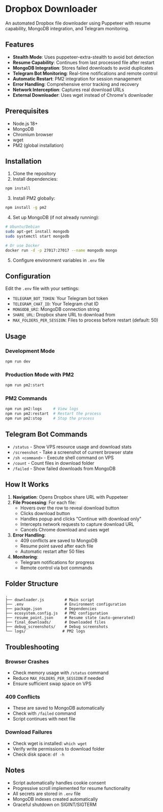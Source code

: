 # Dropbox Downloader

An automated Dropbox file downloader using Puppeteer with resume capability, MongoDB integration, and Telegram monitoring.

## Features

- **Stealth Mode**: Uses puppeteer-extra-stealth to avoid bot detection
- **Resume Capability**: Continues from last processed file after restart
- **MongoDB Integration**: Stores failed downloads to avoid duplicates
- **Telegram Bot Monitoring**: Real-time notifications and remote control
- **Automatic Restart**: PM2 integration for session management
- **Error Handling**: Comprehensive error tracking and recovery
- **Network Interception**: Captures real download URLs
- **External Downloader**: Uses wget instead of Chrome's downloader

## Prerequisites

- Node.js 18+
- MongoDB
- Chromium browser
- wget
- PM2 (global installation)

## Installation

1. Clone the repository
2. Install dependencies:

```bash
npm install
```

3. Install PM2 globally:

```bash
npm install -g pm2
```

4. Set up MongoDB (if not already running):

```bash
# Ubuntu/Debian
sudo apt-get install mongodb
sudo systemctl start mongodb

# Or use Docker
docker run -d -p 27017:27017 --name mongodb mongo
```

5. Configure environment variables in `.env` file

## Configuration

Edit the `.env` file with your settings:

- `TELEGRAM_BOT_TOKEN`: Your Telegram bot token
- `TELEGRAM_CHAT_ID`: Your Telegram chat ID
- `MONGODB_URI`: MongoDB connection string
- `SHARE_URL`: Dropbox share URL to download from
- `MAX_FOLDERS_PER_SESSION`: Files to process before restart (default: 50)

## Usage

### Development Mode

```bash
npm run dev
```

### Production Mode with PM2

```bash
npm run pm2:start
```

### PM2 Commands

```bash
npm run pm2:logs     # View logs
npm run pm2:restart  # Restart the process
npm run pm2:stop     # Stop the process
```

## Telegram Bot Commands

- `/status` - Show VPS resource usage and download stats
- `/screenshot` - Take a screenshot of current browser state
- `/sh <command>` - Execute shell command on VPS
- `/count` - Count files in download folder
- `/failed` - Show failed downloads from MongoDB

## How It Works

1. **Navigation**: Opens Dropbox share URL with Puppeteer
2. **File Processing**: For each file:
   - Hovers over the row to reveal download button
   - Clicks download button
   - Handles popup and clicks "Continue with download only"
   - Intercepts network requests to capture download URL
   - Cancels Chrome download and uses wget
3. **Error Handling**:
   - 409 conflicts are saved to MongoDB
   - Resume point saved after each file
   - Automatic restart after 50 files
4. **Monitoring**:
   - Telegram notifications for progress
   - Remote control via bot commands

## Folder Structure

```
.
├── downloader.js         # Main script
├── .env                  # Environment configuration
├── package.json          # Dependencies
├── ecosystem.config.js   # PM2 configuration
├── resume_point.json     # Resume state (auto-generated)
├── final_downloads/      # Downloaded files
├── debug_screenshots/    # Debug screenshots
└── logs/                # PM2 logs
```

## Troubleshooting

### Browser Crashes

- Check memory usage with `/status` command
- Reduce `MAX_FOLDERS_PER_SESSION` if needed
- Ensure sufficient swap space on VPS

### 409 Conflicts

- These are saved to MongoDB automatically
- Check with `/failed` command
- Script continues with next file

### Download Failures

- Check wget is installed: `which wget`
- Verify write permissions to download folder
- Check disk space: `df -h`

## Notes

- Script automatically handles cookie consent
- Progressive scroll implemented for resume functionality
- All secrets are stored in `.env` file
- MongoDB indexes created automatically
- Graceful shutdown on SIGINT/SIGTERM
